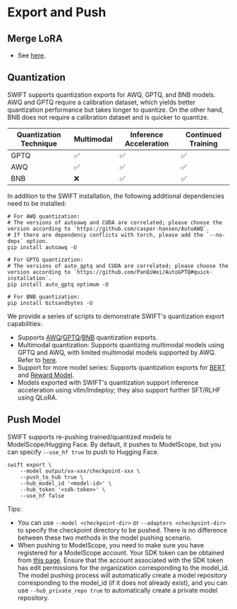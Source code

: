 # Export and Push

## Merge LoRA

- See [here](https://github.com/modelscope/ms-swift/blob/main/examples/export/merge_lora.sh).

## Quantization

SWIFT supports quantization exports for AWQ, GPTQ, and BNB models. AWQ and GPTQ require a calibration dataset, which yields better quantization performance but takes longer to quantize. On the other hand, BNB does not require a calibration dataset and is quicker to quantize.

| Quantization Technique | Multimodal | Inference Acceleration | Continued Training |
| ---------------------- | ---------- | ---------------------- | ------------------ |
| GPTQ                   | ✅          | ✅                      | ✅                  |
| AWQ                    | ✅          | ✅                      | ✅                  |
| BNB                    | ❌          | ✅                      | ✅                  |

In addition to the SWIFT installation, the following additional dependencies need to be installed:

```shell
# For AWQ quantization:
# The versions of autoawq and CUDA are correlated; please choose the version according to `https://github.com/casper-hansen/AutoAWQ`.
# If there are dependency conflicts with torch, please add the `--no-deps` option.
pip install autoawq -U

# For GPTQ quantization:
# The versions of auto_gptq and CUDA are correlated; please choose the version according to `https://github.com/PanQiWei/AutoGPTQ#quick-installation`.
pip install auto_gptq optimum -U

# For BNB quantization:
pip install bitsandbytes -U
```

We provide a series of scripts to demonstrate SWIFT's quantization export capabilities:

- Supports [AWQ](https://github.com/modelscope/ms-swift/blob/main/examples/export/quantize/awq.sh)/[GPTQ](https://github.com/modelscope/ms-swift/blob/main/examples/export/quantize/gptq.sh)/[BNB](https://github.com/modelscope/ms-swift/blob/main/examples/export/quantize/bnb.sh) quantization exports.
- Multimodal quantization: Supports quantizing multimodal models using GPTQ and AWQ, with limited multimodal models supported by AWQ. Refer to [here](https://github.com/modelscope/ms-swift/tree/main/examples/export/quantize/mllm).
- Support for more model series: Supports quantization exports for [BERT](https://github.com/modelscope/ms-swift/tree/main/examples/export/quantize/bert) and [Reward Model](https://github.com/modelscope/ms-swift/tree/main/examples/export/quantize/reward_model).
- Models exported with SWIFT's quantization support inference acceleration using vllm/lmdeploy; they also support further SFT/RLHF using QLoRA.


## Push Model

SWIFT supports re-pushing trained/quantized models to ModelScope/Hugging Face. By default, it pushes to ModelScope, but you can specify `--use_hf true` to push to Hugging Face.

```shell
swift export \
    --model output/vx-xxx/checkpoint-xxx \
    --push_to_hub true \
    --hub_model_id '<model-id>' \
    --hub_token '<sdk-token>' \
    --use_hf false
```

Tips:

- You can use `--model <checkpoint-dir>` or `--adapters <checkpoint-dir>` to specify the checkpoint directory to be pushed. There is no difference between these two methods in the model pushing scenario.
- When pushing to ModelScope, you need to make sure you have registered for a ModelScope account. Your SDK token can be obtained from [this page](https://www.modelscope.cn/my/myaccesstoken). Ensure that the account associated with the SDK token has edit permissions for the organization corresponding to the model_id. The model pushing process will automatically create a model repository corresponding to the model_id (if it does not already exist), and you can use `--hub_private_repo true` to automatically create a private model repository.
